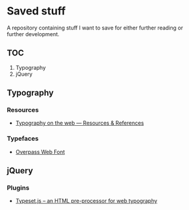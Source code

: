 # Saved stuff
A repository containing stuff I want to save for either further reading or further development.

## TOC
001. Typography
002. jQuery

## Typography
### Resources
- [Typography on the web — Resources & References](https://typographyontheweb.com/)


### Typefaces
- [Overpass Web Font](http://overpassfont.org/)

## jQuery
### Plugins
- [Typeset.js – an HTML pre-processor for web typography](https://blot.im/typeset/?utm_source=designernews)